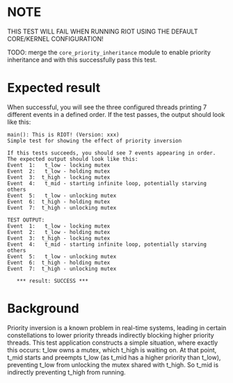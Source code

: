 NOTE
====
THIS TEST WILL FAIL WHEN RUNNING RIOT USING THE DEFAULT CORE/KERNEL CONFIGURATION!

TODO: merge the `core_priority_inheritance` module to enable priority
      inheritance and with this successfully pass this test.

Expected result
===============
When successful, you will see the three configured threads printing 7 different
events in a defined order. If the test passes, the output should look like this:

```
main(): This is RIOT! (Version: xxx)
Simple test for showing the effect of priority inversion

If this tests succeeds, you should see 7 events appearing in order.
The expected output should look like this:
Event  1:   t_low - locking mutex
Event  2:   t_low - holding mutex
Event  3:  t_high - locking mutex
Event  4:   t_mid - starting infinite loop, potentially starving others
Event  5:   t_low - unlocking mutex
Event  6:  t_high - holding mutex
Event  7:  t_high - unlocking mutex

TEST OUTPUT:
Event  1:   t_low - locking mutex
Event  2:   t_low - holding mutex
Event  3:  t_high - locking mutex
Event  4:   t_mid - starting infinite loop, potentially starving others
Event  5:   t_low - unlocking mutex
Event  6:  t_high - holding mutex
Event  7:  t_high - unlocking mutex

   *** result: SUCCESS ***
```

Background
==========
Priority inversion is a known problem in real-time systems, leading in certain
constellations to lower priority threads indirectly blocking higher priority
threads. This test application constructs a simple situation, where exactly this
occurs: t_low owns a mutex, which t_high is waiting on. At that point, t_mid
starts and preempts t_low (as t_mid has a higher priority than t_low),
preventing t_low from unlocking the mutex shared with t_high. So t_mid is
indirectly preventing t_high from running.
